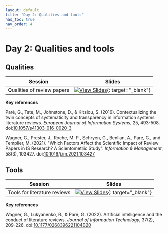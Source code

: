 ```yaml
---
layout: default
title: "Day 2: Qualities and tools"
has_toc: true
nav_order: 4
---
```


# Day 2: Qualities and tools

## Qualities

| Session                     | Slides                                                                                                                       |
|-----------------------------|------------------------------------------------------------------------------------------------------------------------------|
| Qualities of review papers  | [![View Slides](https://img.shields.io/badge/View-Slides-orange?logo=html5)](../output/03-qualities.html){: target="_blank"} |

**Key references**

<div class="references">
    <p>Paré, G., Tate, M., Johnstone, D., & Kitsiou, S. (2016). Contextualizing the twin concepts of systematicity and transparency in information systems literature reviews. <em>European Journal of Information Systems</em>, 25, 493-508. doi:<a href="https://link.springer.com/article/10.1057/s41303-016-0020-3" target="_blank">10.1057/s41303-016-0020-3</a></p>
    <p>Wagner, G., Prester, J., Roche, M. P., Schryen, G., Benlian, A., Paré, G., and Templier, M. (2021). "Which Factors Affect the Scientific Impact of Review Papers in IS Research? A Scientometric Study". <em>Information & Management</em>, 58(3), 103427. doi:<a href="https://www.sciencedirect.com/science/article/abs/pii/S037872062100001X" target="_blank">10.1016/j.im.2021.103427</a></p>
</div>

## Tools

| Session                       | Slides                                                                                                                       |
|-------------------------------|------------------------------------------------------------------------------------------------------------------------------|
| Tools for literature reviews  | [![View Slides](https://img.shields.io/badge/View-Slides-orange?logo=html5)](../output/04-tools.html){: target="_blank"} |

**Key references**

<div class="references">
    <p>Wagner, G., Lukyanenko, R., & Paré, G. (2022). Artificial intelligence and the conduct of literature reviews. <em>Journal of Information Technology</em>, 37(2), 209-226. doi:<a href="https://journals.sagepub.com/doi/full/10.1177/02683962211048201" target="_blank">10.1177/0268396221104820</a></p>
</div>

